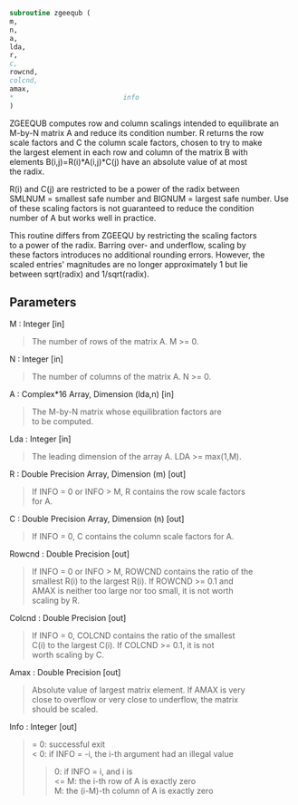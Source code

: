 ```fortran  
subroutine zgeequb (  
m,  
n,  
a,  
lda,  
r,  
c,  
rowcnd,  
colcnd,  
amax,  
*                           info  
)  
```  
  
ZGEEQUB computes row and column scalings intended to equilibrate an  
M-by-N matrix A and reduce its condition number.  R returns the row  
scale factors and C the column scale factors, chosen to try to make  
the largest element in each row and column of the matrix B with  
elements B(i,j)=R(i)*A(i,j)*C(j) have an absolute value of at most  
the radix.  
  
R(i) and C(j) are restricted to be a power of the radix between  
SMLNUM = smallest safe number and BIGNUM = largest safe number.  Use  
of these scaling factors is not guaranteed to reduce the condition  
number of A but works well in practice.  
  
This routine differs from ZGEEQU by restricting the scaling factors  
to a power of the radix.  Barring over- and underflow, scaling by  
these factors introduces no additional rounding errors.  However, the  
scaled entries' magnitudes are no longer approximately 1 but lie  
between sqrt(radix) and 1/sqrt(radix).  
  
## Parameters  
M : Integer [in]  
> The number of rows of the matrix A.  M >= 0.  
  
N : Integer [in]  
> The number of columns of the matrix A.  N >= 0.  
  
A : Complex*16 Array, Dimension (lda,n) [in]  
> The M-by-N matrix whose equilibration factors are  
> to be computed.  
  
Lda : Integer [in]  
> The leading dimension of the array A.  LDA >= max(1,M).  
  
R : Double Precision Array, Dimension (m) [out]  
> If INFO = 0 or INFO > M, R contains the row scale factors  
> for A.  
  
C : Double Precision Array, Dimension (n) [out]  
> If INFO = 0,  C contains the column scale factors for A.  
  
Rowcnd : Double Precision [out]  
> If INFO = 0 or INFO > M, ROWCND contains the ratio of the  
> smallest R(i) to the largest R(i).  If ROWCND >= 0.1 and  
> AMAX is neither too large nor too small, it is not worth  
> scaling by R.  
  
Colcnd : Double Precision [out]  
> If INFO = 0, COLCND contains the ratio of the smallest  
> C(i) to the largest C(i).  If COLCND >= 0.1, it is not  
> worth scaling by C.  
  
Amax : Double Precision [out]  
> Absolute value of largest matrix element.  If AMAX is very  
> close to overflow or very close to underflow, the matrix  
> should be scaled.  
  
Info : Integer [out]  
> = 0:  successful exit  
> < 0:  if INFO = -i, the i-th argument had an illegal value  
> > 0:  if INFO = i,  and i is  
> <= M:  the i-th row of A is exactly zero  
> >  M:  the (i-M)-th column of A is exactly zero  
  
